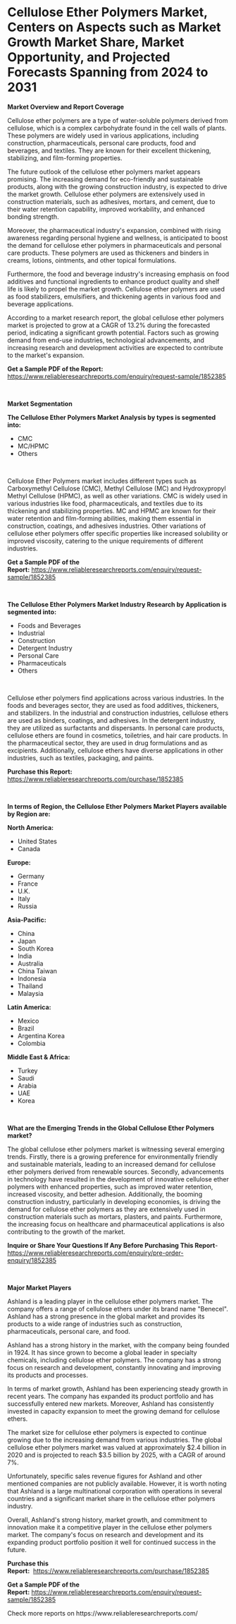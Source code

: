 <p><h1>Cellulose Ether Polymers Market, Centers on Aspects such as Market Growth Market Share, Market Opportunity, and Projected Forecasts Spanning from 2024 to 2031</h1></p><p><strong>Market Overview and Report Coverage</strong></p>
<p><p>Cellulose ether polymers are a type of water-soluble polymers derived from cellulose, which is a complex carbohydrate found in the cell walls of plants. These polymers are widely used in various applications, including construction, pharmaceuticals, personal care products, food and beverages, and textiles. They are known for their excellent thickening, stabilizing, and film-forming properties.</p><p>The future outlook of the cellulose ether polymers market appears promising. The increasing demand for eco-friendly and sustainable products, along with the growing construction industry, is expected to drive the market growth. Cellulose ether polymers are extensively used in construction materials, such as adhesives, mortars, and cement, due to their water retention capability, improved workability, and enhanced bonding strength.</p><p>Moreover, the pharmaceutical industry's expansion, combined with rising awareness regarding personal hygiene and wellness, is anticipated to boost the demand for cellulose ether polymers in pharmaceuticals and personal care products. These polymers are used as thickeners and binders in creams, lotions, ointments, and other topical formulations.</p><p>Furthermore, the food and beverage industry's increasing emphasis on food additives and functional ingredients to enhance product quality and shelf life is likely to propel the market growth. Cellulose ether polymers are used as food stabilizers, emulsifiers, and thickening agents in various food and beverage applications.</p><p>According to a market research report, the global cellulose ether polymers market is projected to grow at a CAGR of 13.2% during the forecasted period, indicating a significant growth potential. Factors such as growing demand from end-use industries, technological advancements, and increasing research and development activities are expected to contribute to the market's expansion.</p></p>
<p><strong>Get a Sample PDF of the Report:</strong> <a href="https://www.reliableresearchreports.com/enquiry/request-sample/1852385">https://www.reliableresearchreports.com/enquiry/request-sample/1852385</a></p>
<p>&nbsp;</p>
<p><strong>Market Segmentation</strong></p>
<p><strong>The Cellulose Ether Polymers Market Analysis by types is segmented into:</strong></p>
<p><ul><li>CMC</li><li>MC/HPMC</li><li>Others</li></ul></p>
<p>&nbsp;</p>
<p><p>Cellulose Ether Polymers market includes different types such as Carboxymethyl Cellulose (CMC), Methyl Cellulose (MC) and Hydroxypropyl Methyl Cellulose (HPMC), as well as other variations. CMC is widely used in various industries like food, pharmaceuticals, and textiles due to its thickening and stabilizing properties. MC and HPMC are known for their water retention and film-forming abilities, making them essential in construction, coatings, and adhesives industries. Other variations of cellulose ether polymers offer specific properties like increased solubility or improved viscosity, catering to the unique requirements of different industries.</p></p>
<p><strong>Get a Sample PDF of the Report:</strong>&nbsp;<a href="https://www.reliableresearchreports.com/enquiry/request-sample/1852385">https://www.reliableresearchreports.com/enquiry/request-sample/1852385</a></p>
<p>&nbsp;</p>
<p><strong>The Cellulose Ether Polymers Market Industry Research by Application is segmented into:</strong></p>
<p><ul><li>Foods and Beverages</li><li>Industrial</li><li>Construction</li><li>Detergent Industry</li><li>Personal Care</li><li>Pharmaceuticals</li><li>Others</li></ul></p>
<p>&nbsp;</p>
<p><p>Cellulose ether polymers find applications across various industries. In the foods and beverages sector, they are used as food additives, thickeners, and stabilizers. In the industrial and construction industries, cellulose ethers are used as binders, coatings, and adhesives. In the detergent industry, they are utilized as surfactants and dispersants. In personal care products, cellulose ethers are found in cosmetics, toiletries, and hair care products. In the pharmaceutical sector, they are used in drug formulations and as excipients. Additionally, cellulose ethers have diverse applications in other industries, such as textiles, packaging, and paints.</p></p>
<p><strong>Purchase this Report:</strong>&nbsp; <a href="https://www.reliableresearchreports.com/purchase/1852385">https://www.reliableresearchreports.com/purchase/1852385</a></p>
<p>&nbsp;</p>
<p><strong>In terms of Region, the Cellulose Ether Polymers Market Players available by Region are:</strong></p>
<p>
    <p> <strong> North America: </strong>
        <ul>
            <li>United States</li>
            <li>Canada</li>
        </ul>
        </p> 
    <p> <strong> Europe: </strong>
        <ul>
            <li>Germany</li>
            <li>France</li>
            <li>U.K.</li>
            <li>Italy</li>
            <li>Russia</li>
        </ul>
        </p> 
    <p> <strong> Asia-Pacific: </strong>
        <ul>
            <li>China</li>
            <li>Japan</li>
            <li>South Korea</li>
            <li>India</li>
            <li>Australia</li>
            <li>China Taiwan</li>
            <li>Indonesia</li>
            <li>Thailand</li>
            <li>Malaysia</li>
        </ul>
        </p> 
    <p> <strong> Latin America: </strong>
        <ul>
            <li>Mexico</li>
            <li>Brazil</li>
            <li>Argentina Korea</li>
            <li>Colombia</li>
        </ul>
        </p> 
    <p> <strong> Middle East & Africa: </strong>
        <ul>
            <li>Turkey</li>
            <li>Saudi</li>
            <li>Arabia</li>
            <li>UAE</li>
            <li>Korea</li>
        </ul>
    </p>
    </p>
<p>&nbsp;</p>
<p><strong>What are the Emerging Trends in the Global Cellulose Ether Polymers market?</strong></p>
<p><p>The global cellulose ether polymers market is witnessing several emerging trends. Firstly, there is a growing preference for environmentally friendly and sustainable materials, leading to an increased demand for cellulose ether polymers derived from renewable sources. Secondly, advancements in technology have resulted in the development of innovative cellulose ether polymers with enhanced properties, such as improved water retention, increased viscosity, and better adhesion. Additionally, the booming construction industry, particularly in developing economies, is driving the demand for cellulose ether polymers as they are extensively used in construction materials such as mortars, plasters, and paints. Furthermore, the increasing focus on healthcare and pharmaceutical applications is also contributing to the growth of the market.</p></p>
<p><strong>Inquire or Share Your Questions If Any Before Purchasing This Report</strong>- <a href="https://www.reliableresearchreports.com/enquiry/pre-order-enquiry/1852385">https://www.reliableresearchreports.com/enquiry/pre-order-enquiry/1852385</a></p>
<p>&nbsp;</p>
<p><strong>Major Market Players</strong></p>
<p><p>Ashland is a leading player in the cellulose ether polymers market. The company offers a range of cellulose ethers under its brand name "Benecel". Ashland has a strong presence in the global market and provides its products to a wide range of industries such as construction, pharmaceuticals, personal care, and food.</p><p>Ashland has a strong history in the market, with the company being founded in 1924. It has since grown to become a global leader in specialty chemicals, including cellulose ether polymers. The company has a strong focus on research and development, constantly innovating and improving its products and processes.</p><p>In terms of market growth, Ashland has been experiencing steady growth in recent years. The company has expanded its product portfolio and has successfully entered new markets. Moreover, Ashland has consistently invested in capacity expansion to meet the growing demand for cellulose ethers.</p><p>The market size for cellulose ether polymers is expected to continue growing due to the increasing demand from various industries. The global cellulose ether polymers market was valued at approximately $2.4 billion in 2020 and is projected to reach $3.5 billion by 2025, with a CAGR of around 7%.</p><p>Unfortunately, specific sales revenue figures for Ashland and other mentioned companies are not publicly available. However, it is worth noting that Ashland is a large multinational corporation with operations in several countries and a significant market share in the cellulose ether polymers industry.</p><p>Overall, Ashland's strong history, market growth, and commitment to innovation make it a competitive player in the cellulose ether polymers market. The company's focus on research and development and its expanding product portfolio position it well for continued success in the future.</p></p>
<p><strong>Purchase this Report:</strong>&nbsp;&nbsp;<a href="https://www.reliableresearchreports.com/purchase/1852385">https://www.reliableresearchreports.com/purchase/1852385</a></p>
<p></p>
<p><strong>Get a Sample PDF of the Report:</strong>&nbsp;<a href="https://www.reliableresearchreports.com/enquiry/request-sample/1852385">https://www.reliableresearchreports.com/enquiry/request-sample/1852385</a></p>
<p>Check more reports on https://www.reliableresearchreports.com/</p>